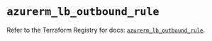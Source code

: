 # `azurerm_lb_outbound_rule`

Refer to the Terraform Registry for docs: [`azurerm_lb_outbound_rule`](https://registry.terraform.io/providers/hashicorp/azurerm/4.22.0/docs/resources/lb_outbound_rule).
